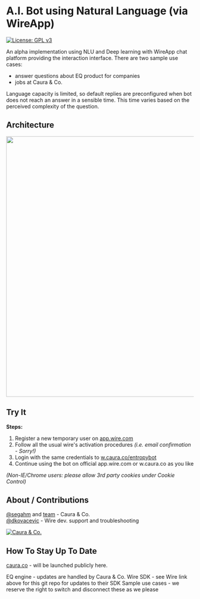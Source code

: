 # A.I. Bot using Natural Language (via WireApp)
<a href="https://www.gnu.org/licenses/gpl-3.0" target="_blank"><img src="https://img.shields.io/badge/License-GPL%20v3-blue.svg" alt="License: GPL v3"/></a>

An alpha implementation using NLU and Deep learning with WireApp chat platform providing the interaction interface. There are two sample use cases:

* answer questions about EQ product for companies
* jobs at Caura & Co.


Language capacity is limited, so default replies are preconfigured when bot does not reach an answer in a sensible time. This time varies based on the perceived complexity of the question.

## Architecture

<img width="700" src="https://user-images.githubusercontent.com/1756903/33036933-d9a46b52-cde4-11e7-84f6-36c09c1be10b.png">

## Try It

**Steps:**

1. Register a new temporary user on [app.wire.com](https://app.wire.com/auth/#register)
2. Follow all the usual wire's activation procedures *(i.e. email confirmation - Sorry!)*
3. Login with the same credentials to [w.caura.co/entropybot](https://w.caura.co/entropybot)
4. Continue using the bot on official app.wire.com or w.caura.co as you like

*(Non-IE/Chrome users: please allow 3rd party cookies under Cookie Control)*

## About / Contributions

[@segahm](https://github.com/segahm) and [team](https://github.com/caura) - Caura & Co.<br/>
[@dkovacevic](https://github.com/dkovacevic) - Wire dev. support and troubleshooting<br/>

[![Caura & Co.](https://media.giphy.com/media/3ov9jWL0UzwzwvsPTi/giphy.gif "telephone operators")](https://www.caura.co)

## How To Stay Up To Date

[caura.co](https://www.caura.co) - will be launched publicly here.

EQ engine - updates are handled by Caura & Co.
Wire SDK - see Wire link above for this git repo for updates to their SDK
Sample use cases - we reserve the right to switch and disconnect these as we please
